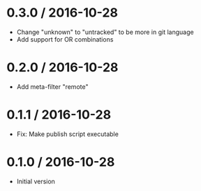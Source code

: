# 0.3.0 / 2016-10-28

  * Change "unknown" to "untracked" to be more in git language
  * Add support for OR combinations

# 0.2.0 / 2016-10-28

  * Add meta-filter "remote"

# 0.1.1 / 2016-10-28

  * Fix: Make publish script executable

# 0.1.0 / 2016-10-28

  * Initial version